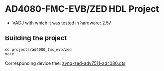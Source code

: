<!-- no_build_example, no_no_os -->

# AD4080-FMC-EVB/ZED HDL Project

- VADJ with which it was tested in hardware: 2.5V

## Building the project

```
cd projects/ad4080_fmc_evb/zed
make
```

Corresponding device tree: [zynq-zed-adv7511-ad4080.dts](https://github.com/analogdevicesinc/linux/blob/main/arch/arm/boot/dts/xilinx/zynq-zed-adv7511-ad4080.dts)

